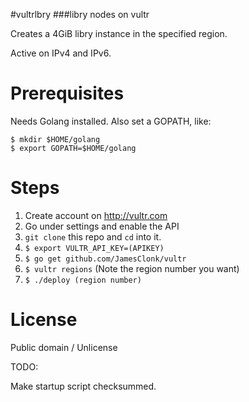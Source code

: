 #vultrlbry
###libry nodes on vultr

Creates a 4GiB libry instance in the specified region.

Active on IPv4 and IPv6.

# Prerequisites

Needs Golang installed. Also set a GOPATH, like:

```
$ mkdir $HOME/golang
$ export GOPATH=$HOME/golang
```

# Steps

1. Create account on http://vultr.com
2. Go under settings and enable the API
3. `git clone` this repo and `cd` into it.
4. `$ export VULTR_API_KEY=(APIKEY)`
5. `$ go get github.com/JamesClonk/vultr`
6. `$ vultr regions` (Note the region number you want)
7. `$ ./deploy (region number)`

# License

Public domain / Unlicense

TODO:

Make startup script checksummed.
